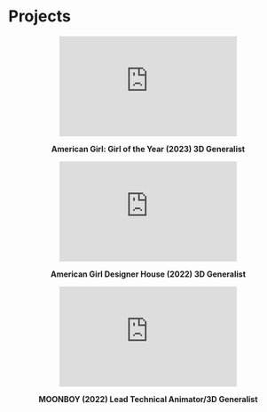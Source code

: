 # Projects

<div style="display: flex; flex-direction: column; align-items: center; max-width: 100%;">

  <iframe width="320" height="180" 
          src="https://www.youtube.com/embed/HRg32Cuk_zg"
          title="YouTube video player" 
          frameborder="0" 
          allow="accelerometer; autoplay; clipboard-write; encrypted-media; gyroscope; picture-in-picture" 
          allowfullscreen></iframe>

  **American Girl: Girl of the Year (2023) 3D Generalist**


  <iframe width="320" height="180" 
          src="https://www.youtube.com/embed/pPCkpak2d2g" 
          title="YouTube video player" 
          frameborder="0" 
          allow="accelerometer; autoplay; clipboard-write; encrypted-media; gyroscope; picture-in-picture" 
          allowfullscreen></iframe>

  **American Girl Designer House (2022) 3D Generalist**


  <iframe width="320" height="180" 
          src="https://www.youtube.com/embed/dQy1lmCfONA" 
          title="YouTube video player" 
          frameborder="0" 
          allow="accelerometer; autoplay; clipboard-write; encrypted-media; gyroscope; picture-in-picture" 
          allowfullscreen></iframe>

  **MOONBOY (2022) Lead Technical Animator/3D Generalist**

</div>
